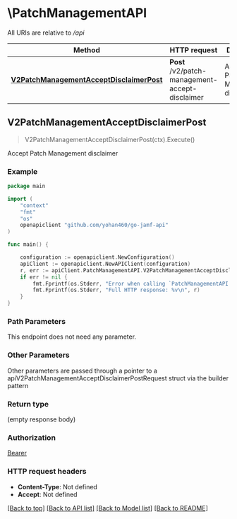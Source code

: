 # \PatchManagementAPI

All URIs are relative to */api*

Method | HTTP request | Description
------------- | ------------- | -------------
[**V2PatchManagementAcceptDisclaimerPost**](PatchManagementAPI.md#V2PatchManagementAcceptDisclaimerPost) | **Post** /v2/patch-management-accept-disclaimer | Accept Patch Management disclaimer 



## V2PatchManagementAcceptDisclaimerPost

> V2PatchManagementAcceptDisclaimerPost(ctx).Execute()

Accept Patch Management disclaimer 



### Example

```go
package main

import (
    "context"
    "fmt"
    "os"
    openapiclient "github.com/yohan460/go-jamf-api"
)

func main() {

    configuration := openapiclient.NewConfiguration()
    apiClient := openapiclient.NewAPIClient(configuration)
    r, err := apiClient.PatchManagementAPI.V2PatchManagementAcceptDisclaimerPost(context.Background()).Execute()
    if err != nil {
        fmt.Fprintf(os.Stderr, "Error when calling `PatchManagementAPI.V2PatchManagementAcceptDisclaimerPost``: %v\n", err)
        fmt.Fprintf(os.Stderr, "Full HTTP response: %v\n", r)
    }
}
```

### Path Parameters

This endpoint does not need any parameter.

### Other Parameters

Other parameters are passed through a pointer to a apiV2PatchManagementAcceptDisclaimerPostRequest struct via the builder pattern


### Return type

 (empty response body)

### Authorization

[Bearer](../README.md#Bearer)

### HTTP request headers

- **Content-Type**: Not defined
- **Accept**: Not defined

[[Back to top]](#) [[Back to API list]](../README.md#documentation-for-api-endpoints)
[[Back to Model list]](../README.md#documentation-for-models)
[[Back to README]](../README.md)

